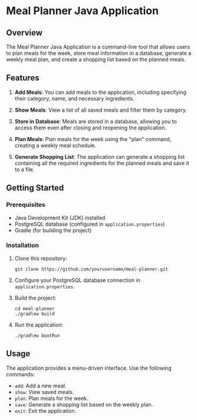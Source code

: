 # Meal Planner Java Application

## Overview

The Meal Planner Java Application is a command-line tool that allows users to plan meals for the week, store meal information in a database, generate a weekly meal plan, and create a shopping list based on the planned meals.

## Features

1. **Add Meals**: You can add meals to the application, including specifying their category, name, and necessary ingredients.

2. **Show Meals**: View a list of all saved meals and filter them by category.

3. **Store in Database**: Meals are stored in a database, allowing you to access them even after closing and reopening the application.

4. **Plan Meals**: Plan meals for the week using the "plan" command, creating a weekly meal schedule.

5. **Generate Shopping List**: The application can generate a shopping list containing all the required ingredients for the planned meals and save it to a file.

## Getting Started

### Prerequisites

- Java Development Kit (JDK) installed
- PostgreSQL database (configured in `application.properties`)
- Gradle (for building the project)

### Installation

1. Clone this repository:

   ```
   git clone https://github.com/yourusername/meal-planner.git
   ```

2. Configure your PostgreSQL database connection in `application.properties`.

3. Build the project:

   ```
   cd meal-planner
   ./gradlew build
   ```

4. Run the application:

   ```
   ./gradlew bootRun
   ```

## Usage

The application provides a menu-driven interface. Use the following commands:

- `add`: Add a new meal.
- `show`: View saved meals.
- `plan`: Plan meals for the week.
- `save`: Generate a shopping list based on the weekly plan.
- `exit`: Exit the application.


